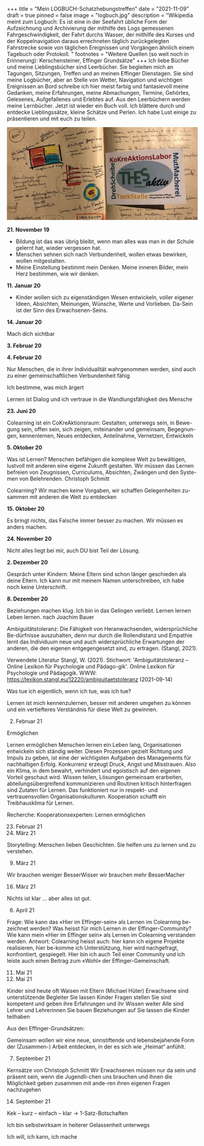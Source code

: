 +++
title = "Mein LOGBUCH-Schatzhebungstreffen"
date = "2021-11-09"
draft = true
pinned = false
image = "logbuch.jpg"
description = "Wikipedia meint zum Logbuch: Es ist eine in der Seefahrt übliche Form der Aufzeichnung und Archivierung der mithilfe des Logs gemessenen Fahrgeschwindigkeit, der Fahrt durchs Wasser, der mithilfe des Kurses und der Koppelnavigation daraus errechneten täglich zurückgelegten Fahrstrecke sowie von täglichen Ereignissen und Vorgängen ähnlich einem Tagebuch oder Protokoll. "
footnotes = "Weitere Quellen (so weit noch in Erinnerung): Kerschensteiner, Effinger Grundsätze"
+++
Ich liebe Bücher und meine Lieblingsbücher sind Leerbücher. Sie begleiten mich an Tagungen, Sitzungen, Treffen und an meinen Effinger Dienstagen. Sie sind meine Logbücher, aber an Stelle von Wetter, Navigation und wichtigen Ereignissen an Bord schreibe ich hier meist farbig und fantasievoll meine Gedanken, meine Erfahrungen, meine Abmachungen, Termine, Gehörtes, Gelesenes, Aufgefallenes und Erlebtes auf. Aus den Leerbüchern werden meine Lernbücher. 
Jetzt ist wieder ein Buch voll. Ich blättere durch und entdecke Lieblingssätze, kleine Schätze und Perlen. Ich habe Lust einige zu präsentieren und mit euch zu teilen.

![](bild-logbuch.jpg)

**21. November 19**

* Bildung ist das was übrig bleibt, wenn man alles was man in der Schule gelernt hat, wieder vergessen hat.
* Menschen sehnen sich nach Verbundenheit, wollen etwas bewirken, wollen mitgestalten. 
* Meine Einstellung bestimmt mein Denken. Meine inneren Bilder, mein Herz bestimmen, wie wir denken.

**11. Januar 20**

* Kinder wollen sich zu eigenständigen Wesen entwickeln, voller eigener Ideen, Absichten, Meinungen, Wünsche, Werte und Vorlieben. Da-Sein ist der Sinn des Erwachsenen-Seins.

**14. Januar 20**

Mach dich sichtbar

**3. Februar 20**

**4. Februar 20**

Nur Menschen, die in ihrer Individualität wahrgenommen werden, sind auch zu einer gemeinschaftlichen Verbundenheit fähig

Ich bestimme, was mich ärgert

Lernen ist Dialog und ich vertraue in die Wandlungsfähigkeit des Mensche

**23. Juni 20**

Colearning ist ein CoKreAktionsraum: Gestalten, unterwegs sein, in Bewe-gung sein, offen sein, sich zeigen, miteinander und gemeinsam, Begegnun-gen, kennenlernen, Neues entdecken, Anteilnahme, Vernetzen, Entwickeln

**5. Oktober 20**

Was ist Lernen? Menschen befähigen die komplexe Welt zu bewältigen, lustvoll mit anderen eine eigene Zukunft gestalten. Wir müssen das Lernen befreien von Zeugnissen, Curriculums, Absichten, Zwängen und den Syste-men von Belehrenden. Christoph Schmitt

Colearning? Wir machen keine Vorgaben, wir schaffen Gelegenheiten zu-sammen mit anderen die Welt zu entdecken

**15. Oktober 20**

Es bringt nichts, das Falsche immer besser zu machen. Wir müssen es anders machen.

**24. November 20**

Nicht alles liegt bei mir, auch DU bist Teil der Lösung.

**2. Dezember 20**

Gespräch unter Kindern: Meine Eltern sind schon länger geschieden als deine Eltern. Ich kann nur mit meinem Namen unterschreiben, ich habe noch keine Unterschrift.

**8. Dezember 20**

Beziehungen machen klug. Ich bin in das Gelingen verliebt. Lernen lernen Leben lernen. nach Joachim Bauer

Ambiguitätstoleranz: Die Fähigkeit von Heranwachsenden, widersprüchliche Be-dürfnisse auszuhalten, denn nur durch die Rollendistanz und Empathie lernt das Individuum neue und auch widersprüchliche Erwartungen der anderen, die den eigenen entgegengesetzt sind, zu ertragen.
(Stangl, 2021).

Verwendete Literatur
Stangl, W. (2021). Stichwort: 'Ambiguitätstoleranz – Online Lexikon für Psychologie und Pädago-gik'. Online Lexikon für Psychologie und Pädagogik.
WWW: https://lexikon.stangl.eu/12220/ambiguitaetstoleranz (2021-09-14)

Was tue ich eigentlich, wenn ich tue, was ich tue?

Lernen ist mich kennenzulernen, besser mit anderen umgehen zu können und ein vertiefteres Verständnis für diese Welt zu gewinnen.

2. Februar 21

Ermöglichen

Lernen ermöglichen
Menschen lernen ein Leben lang, Organisationen entwickeln sich ständig weiter.
Diesen Prozessen gezielt Richtung und Impuls zu geben, ist eine der wichtigsten
Aufgaben des Managements für nachhaltigen Erfolg.
Konkurrenz erzeugt Druck, Angst und Misstrauen. Also ein Klima, in dem bewahrt,
verhindert und egoistisch auf den eigenen Vorteil geschaut wird.
Wissen teilen, Lösungen gemeinsam erarbeiten, abteilungsübergreifend kommunizieren
und Routinen kritisch hinterfragen sind Zutaten für Lernen.
Das funktioniert nur in respekt- und vertrauensvollen Organisationskulturen.
Kooperation schafft ein Treibhausklima für Lernen.

Recherche: Kooperationsexperten: Lernen ermöglichen

23. Februar 21
24. März 21

Storytelling: Menschen lieben Geschichten. Sie helfen uns zu lernen und zu verstehen.

9. März 21

Wir brauchen weniger BesserWisser wir brauchen mehr BesserMacher

16. März 21

Nichts ist klar … aber alles ist gut.

6. April 21

Frage: Wie kann das «Hier im Effinger-sein» als Lernen im Colearning be-zeichnet werden? Was heisst für mich Lernen in der Effinger-Community? Wie kann mein «Hier im Effinger sein» als Lernen im Colearning verstanden werden.
Antwort:
Colearning heisst auch: hier kann ich eigene Projekte realisieren, hier be-komme ich Unterstützung, hier wird nachgefragt, konfrontiert, gespiegelt. Hier bin ich auch Teil einer Community und ich leiste auch einen Beitrag zum «Wohl» der Effinger-Gemeinschaft. 

11. Mai 21
12. Mai 21

Kinder sind heute oft Waisen mit Eltern (Michael Hüter)
Erwachsene sind unterstützende Begleiter
Sie lassen Kinder Fragen stellen
Sie sind kompetent und geben ihre Erfahrungen und ihr Wissen weiter
Alle sind Lehrer und Lehrerinnen
Sie bauen Beziehungen auf
Sie lassen die Kinder teilhaben

Aus den Effinger-Grundsätzen:

Gemeinsam wollen wir eine neue, sinnstiftende und lebensbejahende Form der (Zusammen-) Arbeit entdecken, in der es sich wie „Heimat“ anfühlt.

7. September 21

Kernsätze von Christoph Schmitt
Wir Erwachsenen müssen nur da sein und präsent sein, wenn die Jugendli-chen uns brauchen und ihnen die Möglichkeit geben zusammen mit ande-ren ihren eigenen Fragen nachzugehen

14. September 21

Kek – kurz – einfach – klar -> 1-Satz-Botschaften

Ich bin selbstwirksam in heiterer Gelassenheit unterwegs

Ich will, ich kann, ich mache